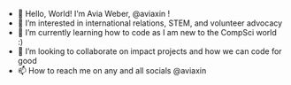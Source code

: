 - 👋 Hello, World! I’m Avia Weber, @aviaxin !
- 👀 I’m interested in international relations, STEM, and volunteer advocacy
- 🌱 I’m currently learning how to code as I am new to the CompSci world :)
- 💞️ I’m looking to collaborate on impact projects and how we can code for good
- 📫 How to reach me on any and all socials @aviaxin 

<!---
aviaxin/aviaxin is a ✨ special ✨ repository because its `README.md` (this file) appears on your GitHub profile.
You can click the Preview link to take a look at your changes.
--->
